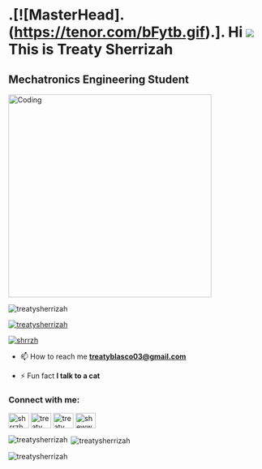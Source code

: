 .[![MasterHead]. (https://tenor.com/bFytb.gif).].
Hi ![](https://user-images.githubusercontent.com/18350557/176309783-0785949b-9127-417c-8b55-ab5a4333674e.gif)This is Treaty Sherrizah
========================================================================================================================================

Mechatronics Engineering Student
--------------------------------
<img align="center" alt="Coding" width="400" src="https://media.giphy.com/media/v1.Y2lkPTc5MGI3NjExeGkyMTJ0azdnbHZuejc1aGxjZTh0OW55Ym12eWNsOGpjcnI3dWRuNSZlcD12MV9pbnRlcm5hbF9naWZfYnlfaWQmY3Q9Zw/hpXdHPfFI5wTABdDx9/giphy.gif">

<p align="left"> <img src="https://komarev.com/ghpvc/?username=treatysherrizah&label=Profile%20views&color=0e75b6&style=flat" alt="treatysherrizah" /> </p>

<p align="left"> <a href="https://github.com/ryo-ma/github-profile-trophy"><img src="https://github-profile-trophy.vercel.app/?username=treatysherrizah" alt="treatysherrizah" /></a> </p>

<p align="left"> <a href="https://twitter.com/shrrzh" target="blank"><img src="https://img.shields.io/twitter/follow/shrrzh?logo=twitter&style=for-the-badge" alt="shrrzh" /></a> </p>

- 📫 How to reach me **treatyblasco03@gmail.com**

- ⚡ Fun fact **I talk to a cat**

<h3 align="left">Connect with me:</h3>
<p align="left">
<a href="https://twitter.com/shrrzh" target="blank"><img align="center" src="https://raw.githubusercontent.com/rahuldkjain/github-profile-readme-generator/master/src/images/icons/Social/twitter.svg" alt="shrrzh" height="30" width="40" /></a>
<a href="https://linkedin.com/in/treaty blasco" target="blank"><img align="center" src="https://raw.githubusercontent.com/rahuldkjain/github-profile-readme-generator/master/src/images/icons/Social/linked-in-alt.svg" alt="treaty blasco" height="30" width="40" /></a>
<a href="https://fb.com/treaty sherrizah blasco" target="blank"><img align="center" src="https://raw.githubusercontent.com/rahuldkjain/github-profile-readme-generator/master/src/images/icons/Social/facebook.svg" alt="treaty sherrizah blasco" height="30" width="40" /></a>
<a href="https://instagram.com/shewwezah" target="blank"><img align="center" src="https://raw.githubusercontent.com/rahuldkjain/github-profile-readme-generator/master/src/images/icons/Social/instagram.svg" alt="shewwezah" height="30" width="40" /></a>
</p>

<p><img align="left" src="https://github-readme-stats.vercel.app/api/top-langs?username=treatysherrizah&show_icons=true&locale=en&layout=compact" alt="treatysherrizah" /></p>

<p>&nbsp;<img align="center" src="https://github-readme-stats.vercel.app/api?username=treatysherrizah&show_icons=true&locale=en" alt="treatysherrizah" /></p>

<p><img align="center" src="https://github-readme-streak-stats.herokuapp.com/?user=treatysherrizah&" alt="treatysherrizah" /></p>
